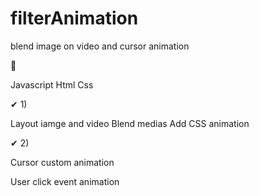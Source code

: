 # filterAnimation
blend image on video and cursor animation



🧱

Javascript
Html
Css


✔ 1)

Layout iamge and video
Blend medias
Add CSS animation


✔ 2)


Cursor custom animation 


User click event animation
